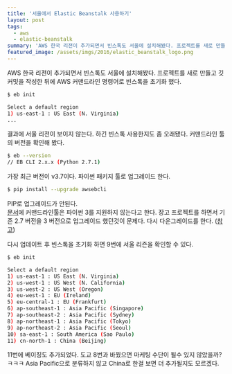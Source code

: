 ```yaml
---
title: '서울에서 Elastic Beanstalk 사용하기'
layout: post
tags: 
  - aws
  - elastic-beanstalk
summary: 'AWS 한국 리젼이 추가되면서 빈스톡도 서울에 설치해봤다. 프로젝트를 새로 만들고 깃 커밋을 작성한 뒤에 AWS 커맨드라인 명령어로 빈스톡을 초기화 했다.'
featured_image: /assets/imgs/2016/elastic_beanstalk_logo.png
---
```


AWS 한국 리젼이 추가되면서 빈스톡도 서울에 설치해봤다. 프로젝트를 새로 만들고 깃 커밋을 작성한 뒤에 
AWS 커맨드라인 명령어로 빈스톡을 초기화 했다.

```bash
$ eb init

Select a default region
1) us-east-1 : US East (N. Virginia)
...
```

결과에 서울 리전이 보이지 않는다. 하긴 빈스톡 사용한지도 좀 오래됐다. 커맨드라인 툴의 버전을 확인해 봤다.

```bash
$ eb --version
// EB CLI 2.x.x (Python 2.7.1)  
```

가장 최근 버전이 v3.7이다. 파이썬 패키지 툴로 업그레이드 한다. 

```bash
$ pip install --upgrade awsebcli
```

PIP로 업그레이드가 안된다.  
[문서](http://docs.aws.amazon.com/elasticbeanstalk/latest/dg/eb-cli3-install.html)에 
커맨드라인툴은 파이썬 3를 지원하지 않는다고 한다. 장고 프로젝트를 하면서 기존 2.7 버전을
3 버전으로 업그레이드 했던것이 문제다. 다시 다운그레이드를 한다. 
([참고](http://stackoverflow.com/questions/5621952/uninstall-python-3-2-on-mac-os-x-10-6-7))


다시 업데이트 후 빈스톡을 초기화 하면  9번에 서울 리즌을 확인할 수 있다.  

```bash
$ eb init

Select a default region
1) us-east-1 : US East (N. Virginia)
2) us-west-1 : US West (N. California)
3) us-west-2 : US West (Oregon)
4) eu-west-1 : EU (Ireland)
5) eu-central-1 : EU (Frankfurt)
6) ap-southeast-1 : Asia Pacific (Singapore)
7) ap-southeast-2 : Asia Pacific (Sydney)
8) ap-northeast-1 : Asia Pacific (Tokyo)
9) ap-northeast-2 : Asia Pacific (Seoul)
10) sa-east-1 : South America (Sao Paulo)
11) cn-north-1 : China (Beijing)
```
 
11번에 베이징도 추가되었다. 도교 8번과 바꿨으면 마케팅 수단이 될수 있지 않았을까?ㅋㅋㅋ 
Asia Pacific으로 분류하지 않고 China로 한걸 보면 더 추가될지도 모르겠다.
